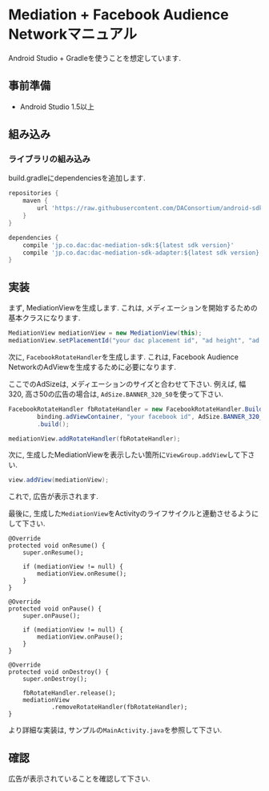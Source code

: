 # Mediation + Facebook Audience Networkマニュアル

Android Studio + Gradleを使うことを想定しています.


## 事前準備

- Android Studio 1.5以上


## 組み込み

### ライブラリの組み込み

build.gradleにdependenciesを追加します.


```gradle
repositories {
    maven {
        url 'https://raw.githubusercontent.com/DAConsortium/android-sdk/master/'
    }
}

dependencies {
    compile 'jp.co.dac:dac-mediation-sdk:${latest sdk version}'
    compile 'jp.co.dac:dac-mediation-sdk-adapter:${latest sdk version}'
}
```


## 実装

まず, MediationViewを生成します. これは, メディエーションを開始するための基本クラスになります.

```java
MediationView mediationView = new MediationView(this);
mediationView.setPlacementId("your dac placement id", "ad height", "ad width");
```


次に, `FacebookRotateHandler`を生成します.
これは, Facebook Audience NetworkのAdViewを生成するために必要になります.

ここでのAdSizeは, メディエーションのサイズと合わせて下さい.
例えば, 幅320, 高さ50の広告の場合は, `AdSize.BANNER_320_50`を使って下さい.

```java
FacebookRotateHandler fbRotateHandler = new FacebookRotateHandler.Builder(
        binding.adViewContainer, "your facebook id", AdSize.BANNER_320_50)
        .build();

mediationView.addRotateHandler(fbRotateHandler);
```

次に, 生成したMediationViewを表示したい箇所に`ViewGroup.addView`して下さい.

```java
view.addView(mediationView);
```

これで, 広告が表示されます.

最後に, 生成した`MediationView`をActivityのライフサイクルと連動させるようにして下さい.

```
@Override
protected void onResume() {
    super.onResume();

    if (mediationView != null) {
        mediationView.onResume();
    }
}

@Override
protected void onPause() {
    super.onPause();

    if (mediationView != null) {
        mediationView.onPause();
    }
}

@Override
protected void onDestroy() {
    super.onDestroy();

    fbRotateHandler.release();
    mediationView
            .removeRotateHandler(fbRotateHandler);
}
```


より詳細な実装は, サンプルの`MainActivity.java`を参照して下さい.


## 確認

広告が表示されていることを確認して下さい.
